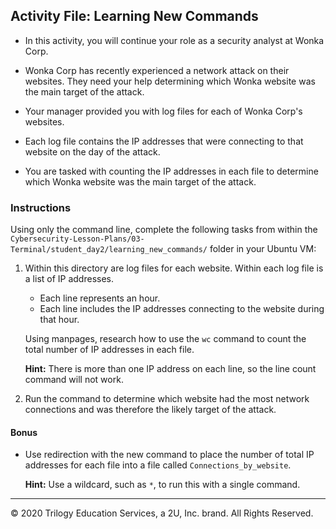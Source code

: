 ## Activity File: Learning New Commands

- In this activity, you will continue your role as a security analyst at Wonka Corp. 

- Wonka Corp has recently experienced a network attack on their websites. They need your help determining which Wonka website was the main target of the attack.

- Your manager provided you with log files for each of Wonka Corp's websites. 

- Each log file contains the IP addresses that were connecting to that website on the day of the attack.

- You are tasked with counting the IP addresses in each file to determine which Wonka website was the main target of the attack.


### Instructions

Using only the command line, complete the following tasks from within the `Cybersecurity-Lesson-Plans/03-Terminal/student_day2/learning_new_commands/` folder in your Ubuntu VM:
  
  1.  Within this directory are log files for each website. Within each log file is a list of IP addresses.  
      - Each line represents an hour.
      - Each line includes the IP addresses connecting to the website during that hour.

       Using manpages, research how to use the `wc` command to count the total number of IP addresses in each file.

      **Hint:** There is more than one IP address on each line, so the line count command will not work.

  2.  Run the command to determine which website had the most network connections and was therefore the likely target of the attack. 
  
#### Bonus
  
-  Use redirection with the new command to place the number of total IP addresses for each file into a file called `Connections_by_website`.

    **Hint:** Use a wildcard, such as `*`, to run this with a single command.

---
© 2020 Trilogy Education Services, a 2U, Inc. brand. All Rights Reserved.
